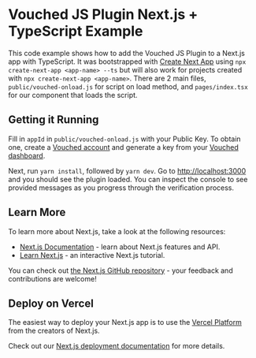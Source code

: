 # Vouched JS Plugin Next.js + TypeScript Example

This code example shows how to add the Vouched JS Plugin to a Next.js app with TypeScript. It was bootstrapped with [Create Next App](https://nextjs.org/docs/api-reference/create-next-app) using `npx create-next-app <app-name> --ts` but will also work for projects created with `npx create-next-app <app-name>`. There are 2 main files, `public/vouched-onload.js` for script on load method, and `pages/index.tsx` for our component that loads the script.

## Getting it Running

Fill in `appId` in `public/vouched-onload.js` with your Public Key. To obtain one, create a [Vouched account](https://www.vouched.id/get-started/) and generate a key from your [Vouched dashboard](https://docs.vouched.id/docs/manage-keys).

Next, run `yarn install`, followed by `yarn dev`. Go to [http://localhost:3000](http://localhost:3000) and you should see the plugin loaded. You can inspect the console to see provided messages as you progress through the verification process.

## Learn More

To learn more about Next.js, take a look at the following resources:

- [Next.js Documentation](https://nextjs.org/docs) - learn about Next.js features and API.
- [Learn Next.js](https://nextjs.org/learn) - an interactive Next.js tutorial.

You can check out [the Next.js GitHub repository](https://github.com/vercel/next.js/) - your feedback and contributions are welcome!

## Deploy on Vercel

The easiest way to deploy your Next.js app is to use the [Vercel Platform](https://vercel.com/new?utm_medium=default-template&filter=next.js&utm_source=create-next-app&utm_campaign=create-next-app-readme) from the creators of Next.js.

Check out our [Next.js deployment documentation](https://nextjs.org/docs/deployment) for more details.
